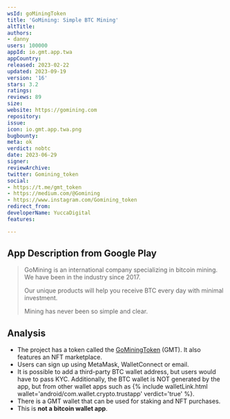 ```yaml
---
wsId: goMiningToken
title: 'GoMining: Simple BTC Mining'
altTitle: 
authors:
- danny
users: 100000
appId: io.gmt.app.twa
appCountry: 
released: 2023-02-22
updated: 2023-09-19
version: '16'
stars: 3.2
ratings: 
reviews: 89
size: 
website: https://gomining.com
repository: 
issue: 
icon: io.gmt.app.twa.png
bugbounty: 
meta: ok
verdict: nobtc
date: 2023-06-29
signer: 
reviewArchive: 
twitter: Gomining_token
social:
- https://t.me/gmt_token
- https://medium.com/@Gomining
- https://www.instagram.com/Gomining_token
redirect_from: 
developerName: YuccaDigital
features: 

---
```


## App Description from Google Play

> GoMining is an international company specializing in bitcoin mining. We have been in the industry since 2017.
>
> Our unique products will help you receive BTC every day with minimal investment.
>
> Mining has never been so simple and clear.

## Analysis

- The project has a token called the [GoMiningToken](https://help.token.gomining.com/faq/about-gmt) (GMT). It also features an NFT marketplace.
- Users can sign up using MetaMask, WalletConnect or email.
- It is possible to add a third-party BTC wallet address, but users would have to pass KYC. Additionally, the BTC wallet is NOT generated by the app, but from other wallet apps such as {% include walletLink.html wallet='android/com.wallet.crypto.trustapp' verdict='true' %}.
- There is a GMT wallet that can be used for staking and NFT purchases.
- This is **not a bitcoin wallet app**.
